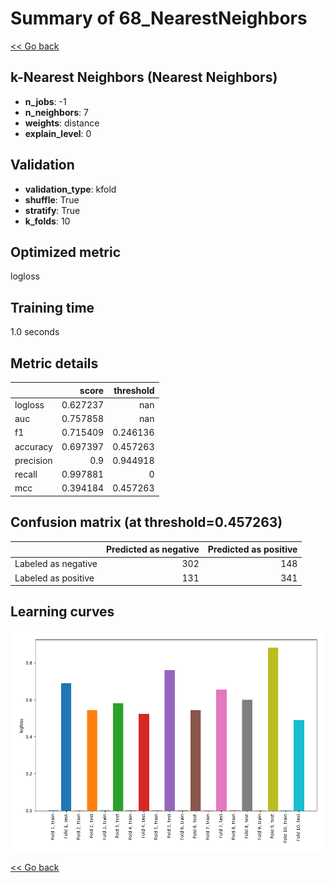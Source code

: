 # Summary of 68_NearestNeighbors

[<< Go back](../README.md)


## k-Nearest Neighbors (Nearest Neighbors)
- **n_jobs**: -1
- **n_neighbors**: 7
- **weights**: distance
- **explain_level**: 0

## Validation
 - **validation_type**: kfold
 - **shuffle**: True
 - **stratify**: True
 - **k_folds**: 10

## Optimized metric
logloss

## Training time

1.0 seconds

## Metric details
|           |    score |   threshold |
|:----------|---------:|------------:|
| logloss   | 0.627237 |  nan        |
| auc       | 0.757858 |  nan        |
| f1        | 0.715409 |    0.246136 |
| accuracy  | 0.697397 |    0.457263 |
| precision | 0.9      |    0.944918 |
| recall    | 0.997881 |    0        |
| mcc       | 0.394184 |    0.457263 |


## Confusion matrix (at threshold=0.457263)
|                     |   Predicted as negative |   Predicted as positive |
|:--------------------|------------------------:|------------------------:|
| Labeled as negative |                     302 |                     148 |
| Labeled as positive |                     131 |                     341 |

## Learning curves
![Learning curves](learning_curves.png)

[<< Go back](../README.md)
